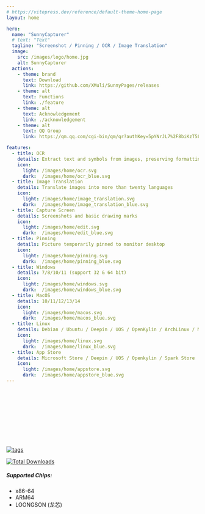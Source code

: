 ```yaml
---
# https://vitepress.dev/reference/default-theme-home-page
layout: home

hero:
  name: "SunnyCapturer"
  # text: "Text"
  tagline: "Screenshot / Pinning / OCR / Image Translation"
  image:
    src: /images/logo/home.jpg
    alt: SunnyCapturer
  actions:
    - theme: brand
      text: Download
      link: https://github.com/XMuli/SunnyPages/releases
    - theme: alt
      text: Functions
      link: ./feature
    - theme: alt
      text: Acknowledgement
      link: ./acknowledgement
    - theme: alt
      text: QQ Group
      link: https://qm.qq.com/cgi-bin/qm/qr?authKey=5pYNrJL7%2F8biKzT5LMj8dbjkpPvUvdLVbAOcNTydiqTDNc49yg0wtVcub8Cu3Pqa&k=OluWZhjVMhwP-6RO9Y7FFkJcXGiS4CVk&noverify=0

features:
  - title: OCR
    details: Extract text and symbols from images, preserving formatting
    icon: 
      light: /images/home/ocr.svg
      dark:  /images/home/ocr_blue.svg
  - title: Image Translation
    details: Translate images into more than twenty languages
    icon: 
      light: /images/home/image_translation.svg
      dark:  /images/home/image_translation_blue.svg
  - title: Capture Screen
    details: Screenshots and basic drawing marks
    icon: 
      light: /images/home/edit.svg
      dark:  /images/home/edit_blue.svg
  - title: Pinning
    details: Picture temporarily pinned to monitor desktop
    icon: 
      light: /images/home/pinning.svg
      dark:  /images/home/pinning_blue.svg
  - title: Windows
    details: 7/8/10/11 (support 32 & 64 bit)
    icon: 
      light: /images/home/windows.svg
      dark:  /images/home/windows_blue.svg
  - title: MacOS
    details: 10/11/12/13/14
    icon: 
      light: /images/home/macos.svg
      dark:  /images/home/macos_blue.svg
  - title: Linux
    details: Debian / Ubuntu / Deepin / UOS / OpenKylin / ArchLinux / Mint / Kali / Fedora / Devuan / Pop!_OS / etc.
    icon: 
      light: /images/home/linux.svg
      dark:  /images/home/linux_blue.svg
  - title: App Store
    details: Microsoft Store / Deepin / UOS / Openkylin / Spark Store
    icon: 
      light: /images/home/appstore.svg
      dark:  /images/home/appstore_blue.svg
---
```


<br><br><br><br><br><br><br><br>

[<img src="https://img.shields.io/github/release/XMuli/SunnyPages.svg?label=version" alt="tags"/>](https://github.com/XMuli/SunnyPages/releases)

[<img src="https://img.shields.io/github/downloads/XMuli/SunnyPages/total" alt="Total Downloads" />](https://github.com/XMuli/SunnyPages/releases)  

##### Supported Chips: 
  - x86-64
  - ARM64
  - LOONGSON (龙芯)
<!-- ##### Supported Operating Systems:
  - **Windows:** 7 / 8 / 10 / 11
  - **MacOS:** 10 / 11 / 12 / 13 / 14
  - **Linux:** Debian / Ubuntu / Deepin / UOS / OpenKylin / Arch Linux / Linux Mint / Kali / Fedora / Devuan / Pop!_OS / etc. -->